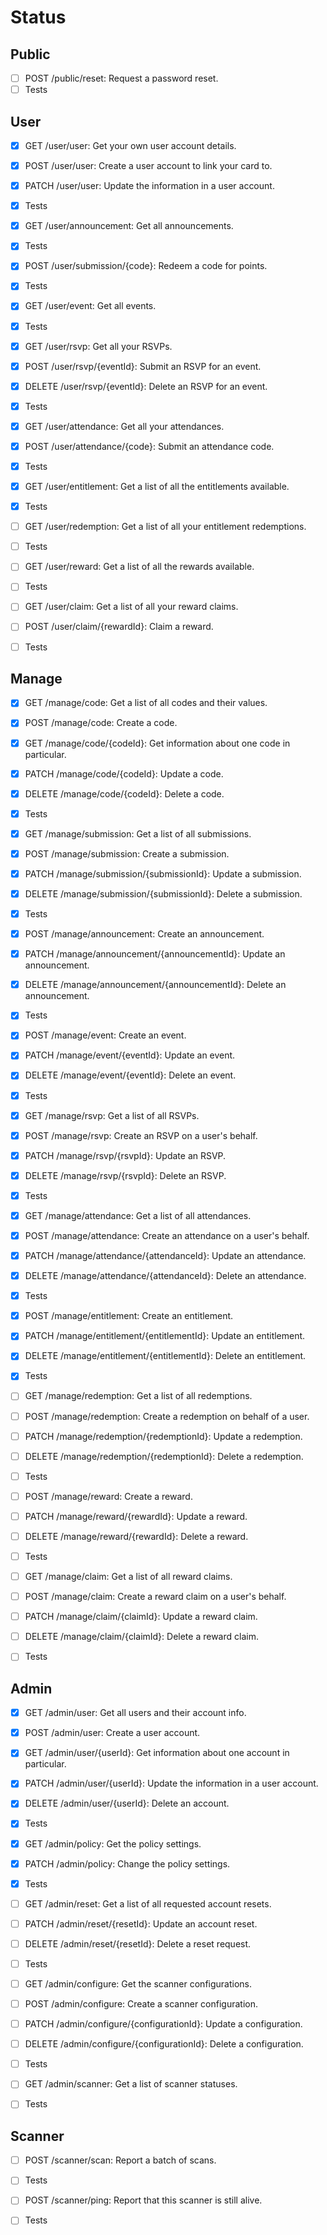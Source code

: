 # Status

## Public

- [ ] POST /public/reset: Request a password reset.
- [ ] Tests

## User

- [x] GET /user/user: Get your own user account details.
- [x] POST /user/user: Create a user account to link your card to.
- [x] PATCH /user/user: Update the information in a user account.
- [x] Tests

- [x] GET /user/announcement: Get all announcements.
- [x] Tests

- [x] POST /user/submission/{code}: Redeem a code for points.
- [x] Tests

- [x] GET /user/event: Get all events.
- [x] Tests

- [x] GET /user/rsvp: Get all your RSVPs.
- [x] POST /user/rsvp/{eventId}: Submit an RSVP for an event.
- [x] DELETE /user/rsvp/{eventId}: Delete an RSVP for an event.
- [x] Tests

- [x] GET /user/attendance: Get all your attendances.
- [x] POST /user/attendance/{code}: Submit an attendance code.
- [x] Tests

- [x] GET /user/entitlement: Get a list of all the entitlements available.
- [x] Tests

- [ ] GET /user/redemption: Get a list of all your entitlement redemptions.
- [ ] Tests

- [ ] GET /user/reward: Get a list of all the rewards available.
- [ ] Tests

- [ ] GET /user/claim: Get a list of all your reward claims.
- [ ] POST /user/claim/{rewardId}: Claim a reward.
- [ ] Tests

## Manage

- [x] GET /manage/code: Get a list of all codes and their values.
- [x] POST /manage/code: Create a code.
- [x] GET /manage/code/{codeId}: Get information about one code in particular.
- [x] PATCH /manage/code/{codeId}: Update a code.
- [x] DELETE /manage/code/{codeId}: Delete a code.
- [x] Tests

- [x] GET /manage/submission: Get a list of all submissions.
- [x] POST /manage/submission: Create a submission.
- [x] PATCH /manage/submission/{submissionId}: Update a submission.
- [x] DELETE /manage/submission/{submissionId}: Delete a submission.
- [x] Tests

- [x] POST /manage/announcement: Create an announcement.
- [x] PATCH /manage/announcement/{announcementId}: Update an announcement.
- [x] DELETE /manage/announcement/{announcementId}: Delete an announcement.
- [x] Tests

- [x] POST /manage/event: Create an event.
- [x] PATCH /manage/event/{eventId}: Update an event.
- [x] DELETE /manage/event/{eventId}: Delete an event.
- [x] Tests

- [x] GET /manage/rsvp: Get a list of all RSVPs.
- [x] POST /manage/rsvp: Create an RSVP on a user's behalf.
- [x] PATCH /manage/rsvp/{rsvpId}: Update an RSVP.
- [x] DELETE /manage/rsvp/{rsvpId}: Delete an RSVP.
- [x] Tests

- [x] GET /manage/attendance: Get a list of all attendances.
- [x] POST /manage/attendance: Create an attendance on a user's behalf.
- [x] PATCH /manage/attendance/{attendanceId}: Update an attendance.
- [x] DELETE /manage/attendance/{attendanceId}: Delete an attendance.
- [x] Tests

- [x] POST /manage/entitlement: Create an entitlement.
- [x] PATCH /manage/entitlement/{entitlementId}: Update an entitlement.
- [x] DELETE /manage/entitlement/{entitlementId}: Delete an entitlement.
- [x] Tests

- [ ] GET /manage/redemption: Get a list of all redemptions.
- [ ] POST /manage/redemption: Create a redemption on behalf of a user.
- [ ] PATCH /manage/redemption/{redemptionId}: Update a redemption.
- [ ] DELETE /manage/redemption/{redemptionId}: Delete a redemption.
- [ ] Tests

- [ ] POST /manage/reward: Create a reward.
- [ ] PATCH /manage/reward/{rewardId}: Update a reward.
- [ ] DELETE /manage/reward/{rewardId}: Delete a reward.
- [ ] Tests

- [ ] GET /manage/claim: Get a list of all reward claims.
- [ ] POST /manage/claim: Create a reward claim on a user's behalf.
- [ ] PATCH /manage/claim/{claimId}: Update a reward claim.
- [ ] DELETE /manage/claim/{claimId}: Delete a reward claim.
- [ ] Tests

## Admin

- [x] GET /admin/user: Get all users and their account info.
- [x] POST /admin/user: Create a user account.
- [x] GET /admin/user/{userId}: Get information about one account in particular.
- [x] PATCH /admin/user/{userId}: Update the information in a user account.
- [x] DELETE /admin/user/{userId}: Delete an account.
- [x] Tests

- [x] GET /admin/policy: Get the policy settings.
- [x] PATCH /admin/policy: Change the policy settings.
- [x] Tests

- [ ] GET /admin/reset: Get a list of all requested account resets.
- [ ] PATCH /admin/reset/{resetId}: Update an account reset.
- [ ] DELETE /admin/reset/{resetId}: Delete a reset request.
- [ ] Tests

- [ ] GET /admin/configure: Get the scanner configurations.
- [ ] POST /admin/configure: Create a scanner configuration.
- [ ] PATCH /admin/configure/{configurationId}: Update a configuration.
- [ ] DELETE /admin/configure/{configurationId}: Delete a configuration.
- [ ] Tests

- [ ] GET /admin/scanner: Get a list of scanner statuses.
- [ ] Tests

## Scanner

- [ ] POST /scanner/scan: Report a batch of scans.
- [ ] Tests

- [ ] POST /scanner/ping: Report that this scanner is still alive.
- [ ] Tests
